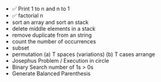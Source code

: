 <!-- -------------------------------------- -->

- ✅ Print 1 to n and n to 1
- ✅ factorial n
- sort an array and sort an stack
- delete middle elements in a stack
- remove duplicate from an string
- count the number of occurrences
- subset
- permutation (a) T spaces (variations)
  (b) T cases arrange
- Josephus Problem / Execution in circle
- Binary Search number of 1s > 0s
- Generate Balanced Parenthesis
